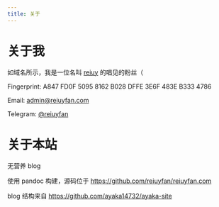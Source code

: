 ```yaml
---
title: 关于
---
```


# 关于我

如域名所示，我是一位名叫 [reiuy](https://www.youtube.com/channel/UCyqaJxeEZLd7AfebCpxu06g) 的唱见的粉丝（

Fingerprint: A847 FD0F 5095 8162 B028  DFFE 3E6F 483E B333 4786

Email: [admin@reiuyfan.com](mailto:admin@reiuyfan.com)

Telegram: [@reiuyfan](https://t.me/reiuyfan)

# 关于本站

无营养 blog

使用 pandoc 构建，源码位于 <https://github.com/reiuyfan/reiuyfan.com>

blog 结构来自 <https://github.com/ayaka14732/ayaka-site>
